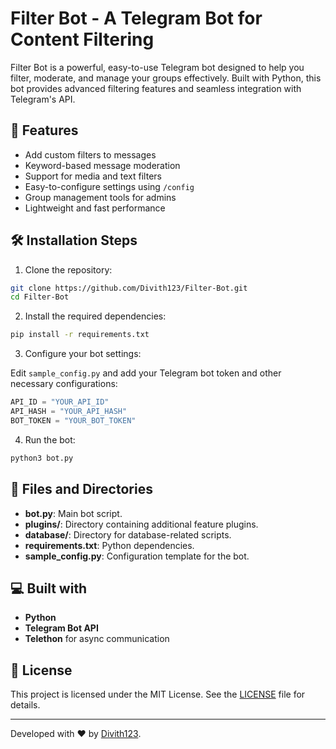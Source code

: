 # Filter Bot - A Telegram Bot for Content Filtering

Filter Bot is a powerful, easy-to-use Telegram bot designed to help you filter, moderate, and manage your groups effectively. Built with Python, this bot provides advanced filtering features and seamless integration with Telegram's API.

## 🚀 Features

- Add custom filters to messages
- Keyword-based message moderation
- Support for media and text filters
- Easy-to-configure settings using `/config`
- Group management tools for admins
- Lightweight and fast performance

## 🛠️ Installation Steps

1. Clone the repository:

```bash
git clone https://github.com/Divith123/Filter-Bot.git
cd Filter-Bot
```

2. Install the required dependencies:

```bash
pip install -r requirements.txt
```

3. Configure your bot settings:

Edit `sample_config.py` and add your Telegram bot token and other necessary configurations:

```python
API_ID = "YOUR_API_ID"
API_HASH = "YOUR_API_HASH"
BOT_TOKEN = "YOUR_BOT_TOKEN"
```

4. Run the bot:

```bash
python3 bot.py
```

## 🧐 Files and Directories

- **bot.py**: Main bot script.
- **plugins/**: Directory containing additional feature plugins.
- **database/**: Directory for database-related scripts.
- **requirements.txt**: Python dependencies.
- **sample_config.py**: Configuration template for the bot.

## 💻 Built with

- **Python**
- **Telegram Bot API**
- **Telethon** for async communication

## 📝 License

This project is licensed under the MIT License. See the [LICENSE](LICENSE) file for details.

---

Developed with ❤️ by [Divith123](https://github.com/Divith123).
